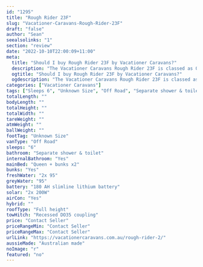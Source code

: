 ```yaml
---
id: "1295"
title: "Rough Rider 23F"
slug: "Vacationer-Caravans-Rough-Rider-23F"
draft: "false"
author: "Sean"
seealsolinks: "1"
section: "review"
date: "2022-10-10T22:00:09+11:00"
meta:
  title: "Should I buy Rough Rider 23F by Vacationer Caravans?"
  description: "The Vacationer Caravans Rough Rider 23F is classed as Off Road, and sleeps 6 people. It is Australian made and comes in at Unknown Size. It generally has Separate shower & toilet."
  ogtitle: "Should I buy Rough Rider 23F by Vacationer Caravans?"
  ogdescription: "The Vacationer Caravans Rough Rider 23F is classed as Off Road, and sleeps 6 people. It is Australian made and comes in at Unknown Size. It generally has Separate shower & toilet."
categories: ["Vacationer Caravans"]
tags: ["Sleeps 6", "Unknown Size", "Off Road", "Separate shower & toilet", "Full height", "Price Unknown", "Australian made"]
totalLength: ""
bodyLength: ""
totalHeight: ""
totalWidth: ""
tareWeight: ""
atmWeight: ""
ballWeight: ""
footTag: "Unknown Size"
vanType: "Off Road"
sleeps: "6"
bathroom: "Separate shower & toilet"
internalBathroom: "Yes"
mainBed: "Queen + bunks x2"
bunks: "Yes"
freshWater: "2x 95"
greyWater: "95"
battery: "180 AH slimline lithium battery"
solar: "2x 200W"
airCon: "Yes"
hybrid: ""
roofType: "Full height"
towHitch: "Recessed DO35 coupling"
price: "Contact Seller"
priceRangeMin: "Contact Seller"
priceRangeMax: "Contact Seller"
urlLink: "https://vacationercaravans.com.au/rough-rider-2/"
aussieMade: "Australian made"
noImage: "r"
featured: "no"
---
```

